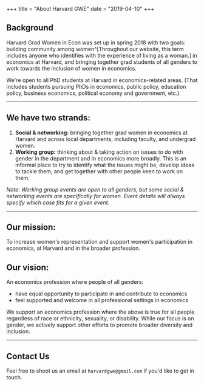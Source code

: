 +++
title = "About Harvard GWE"
date = "2019-04-10"
+++

## Background

Harvard Grad Women in Econ was set up in spring 2018 with two goals: building community among women^[Throughout our website, this term includes anyone who identifies with the experience of living as a woman.] in economics at Harvard, and bringing together grad students of all genders to work towards the inclusion of women in economics.

We're open to all PhD students at Harvard in economics-related areas. (That includes students pursuing PhDs in economics, public policy, education policy, business economics, political economy and government, etc.)

---

## We have two strands:

1. **Social & networking:**  bringing together grad women in economics at Harvard and across local departments, including faculty, and undergrad women. 
2. **Working group:** thinking about & taking action on issues to do with gender in the department and in economics more broadly. This is an informal place to try to identify what the issues might be, develop ideas to tackle them, and get together with other people keen to work on them. 

*Note: Working group events are open to all genders, but some social & networking events are specifically for women. Event details will always specify which case fits for a given event.*

---

## Our mission:

To increase women's representation and support women's participation in economics, at Harvard and in the broader profession.

## Our vision:

An economics profession where people of all genders:

- have equal opportunity to participate in and contribute to economics 
- feel supported and welcome in all professional settings in economics

We support an economics profession where the above is true for all people regardless of race or ethnicity, sexuality, or disability. While our focus is on gender, we actively support other efforts to promote broader diversity and inclusion.

---

## Contact Us

Feel free to shoot us an email at `harvardgwe@gmail.com` if you'd like to get in touch.